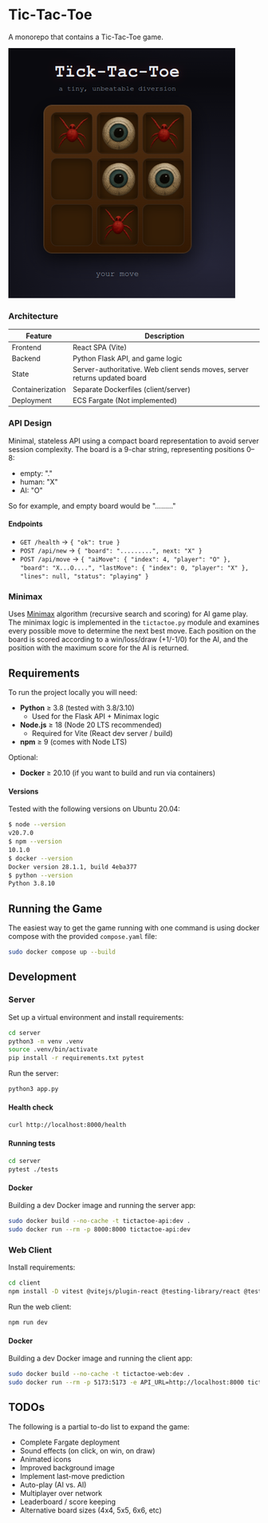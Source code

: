 # Tic‑Tac‑Toe

A monorepo that contains a Tic-Tac-Toe game.

![Tic-Tac-Toe Screenshot](ticktactoe.png)

### Architecture

| Feature          | Description |
|------------------|------------------|
| Frontend         | React SPA (Vite) |
| Backend          | Python Flask API, and game logic |
| State            | Server-authoritative. Web client sends moves, server returns updated board |
| Containerization  | Separate Dockerfiles (client/server) |
| Deployment       | ECS Fargate (Not implemented) |

### API Design

Minimal, stateless API using a compact board representation to avoid server
session complexity. The board is a 9-char string, representing positions 0–8:

- empty: "."
- human: "X"
- AI: "O"

So for example, and empty board would be "........."

#### Endpoints

- `GET /health` -> `{ "ok": true }`
- `POST /api/new` -> `{ "board": ".........", next: "X" }`
- `POST /api/move` -> `{
    "aiMove": {
        "index": 4,
        "player": "O"
    },
    "board": "X...O....",
    "lastMove": {
        "index": 0,
        "player": "X"
    },
    "lines": null,
    "status": "playing"
}`

### Minimax

Uses [Minimax](https://en.wikipedia.org/wiki/Minimax#Combinatorial_game_theory)
algorithm (recursive search and scoring) for AI game play. The minimax logic is
implemented in the `tictactoe.py` module and examines every possible move to
determine the next best move. Each position on the board is scored according to a
win/loss/draw (+1/-1/0) for the AI, and the position with the maximum score for
the AI is returned.

## Requirements

To run the project locally you will need:

- **Python** ≥ 3.8 (tested with 3.8/3.10)
  - Used for the Flask API + Minimax logic
- **Node.js** ≥ 18 (Node 20 LTS recommended)
  - Required for Vite (React dev server / build)
- **npm** ≥ 9 (comes with Node LTS)

Optional:
- **Docker** ≥ 20.10 (if you want to build and run via containers)

#### Versions

Tested with the following versions on Ubuntu 20.04:

```bash
$ node --version
v20.7.0
$ npm --version
10.1.0
$ docker --version
Docker version 28.1.1, build 4eba377
$ python --version
Python 3.8.10
```

## Running the Game

The easiest way to get the game running with one command is using docker compose
with the provided `compose.yaml` file:

```bash
sudo docker compose up --build
```

## Development

### Server

Set up a virtual environment and install requirements:

```bash
cd server
python3 -m venv .venv
source .venv/bin/activate
pip install -r requirements.txt pytest
```

Run the server:

```bash
python3 app.py
```

#### Health check

```bash
curl http://localhost:8000/health
```

#### Running tests

```bash
cd server
pytest ./tests
```

#### Docker

Building a dev Docker image and running the server app:

```bash
sudo docker build --no-cache -t tictactoe-api:dev .
sudo docker run --rm -p 8000:8000 tictactoe-api:dev
```

### Web Client

Install requirements:

```bash
cd client
npm install -D vitest @vitejs/plugin-react @testing-library/react @testing-library/jest-dom
```

Run the web client:

```bash
npm run dev
```

#### Docker

Building a dev Docker image and running the client app:

```bash
sudo docker build --no-cache -t tictactoe-web:dev .
sudo docker run --rm -p 5173:5173 -e API_URL=http://localhost:8000 tictactoe-web:dev
```

## TODOs

The following is a partial to-do list to expand the game:

- Complete Fargate deployment
- Sound effects (on click, on win, on draw)
- Animated icons
- Improved background image
- Implement last-move prediction
- Auto-play (AI vs. AI)
- Multiplayer over network
- Leaderboard / score keeping
- Alternative board sizes (4x4, 5x5, 6x6, etc)
